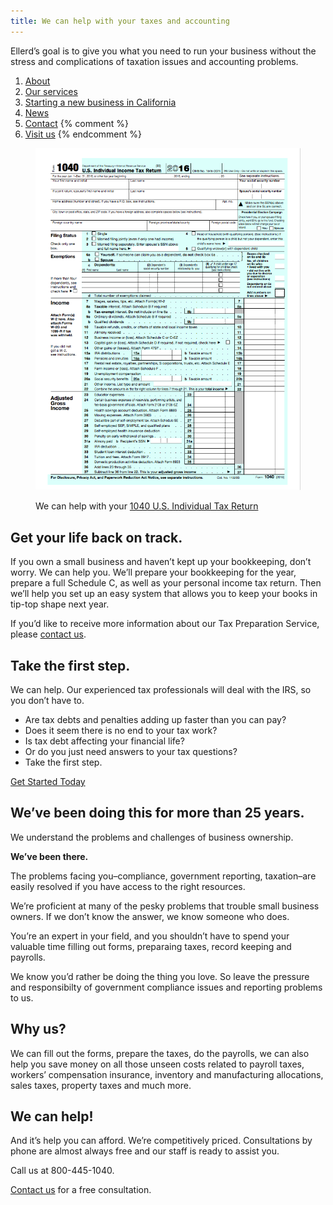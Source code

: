 ```yaml
---
title: We can help with your taxes and accounting
---
```


Ellerd’s goal is to give you what you need to run your business without the stress and complications of taxation issues and accounting problems.

1.  [About](/about)
2.  [Our services](/services)
3.  [Starting a new business in California](/start-business)
4.  [News](/news)
5.  [Contact](#contact)
{% comment %}
6.  [Visit us](#visit)
{% endcomment %}

<figure>
  <img src="/uploads/1040.png" width="500" alt="1040 U.S. Individual Tax Return" />
  <p>We can help with your <a href="https://www.irs.gov/uac/about-form-1040">1040 U.S. Individual Tax Return</a></p>
</figure>

## Get your life back on track.

If you own a small business and haven’t kept up your bookkeeping, don’t worry. We can help you. We’ll prepare your bookkeeping for the year, prepare a full Schedule C, as well as your personal income tax return. Then we’ll help you set up an easy system that allows you to keep your books in tip-top shape next year.

If you’d like to receive more information about our Tax Preparation Service, please [contact us](#contact).

## Take the first step.

We can help. Our experienced tax professionals will deal with the IRS, so you don’t have to.

*   Are tax debts and penalties adding up faster than you can pay?
*   Does it seem there is no end to your tax work?
*   Is tax debt affecting your financial life?
*   Or do you just need answers to your tax questions?
*   Take the first step.

[Get Started Today](#contact)

## We’ve been doing this for more than 25 years.

We understand the problems and challenges of business ownership.  

**We’ve been there.**

The problems facing you–compliance, government reporting, taxation–are easily resolved if you have access to the right resources.

We’re proficient at many of the pesky problems that trouble small business owners. If we don’t know the answer, we know someone who does.

You’re an expert in your field, and you shouldn’t have to spend your valuable time filling out forms, preparaing taxes, record keeping and payrolls.

We know you’d rather be doing the thing you love. So leave the pressure and responsibilty of government compliance issues and reporting problems to us.

## Why us?

We can fill out the forms, prepare the taxes, do the payrolls, we can also help you save money on all those unseen costs related to payroll taxes, workers’ compensation insurance, inventory and manufacturing allocations, sales taxes, property taxes and much more.

## We can help!

And it’s help you can afford. We’re competitively priced. Consultations by phone are almost always free and our staff is ready to assist you.

Call us at 800-445-1040.

[Contact us](#contact) for a free consultation.

